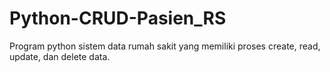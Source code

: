 # Python-CRUD-Pasien_RS

Program python sistem data rumah sakit yang memiliki proses create, read, update, dan delete data. 
